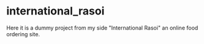 # international_rasoi
Here it is a dummy project from my side "International Rasoi" an online food ordering site.
